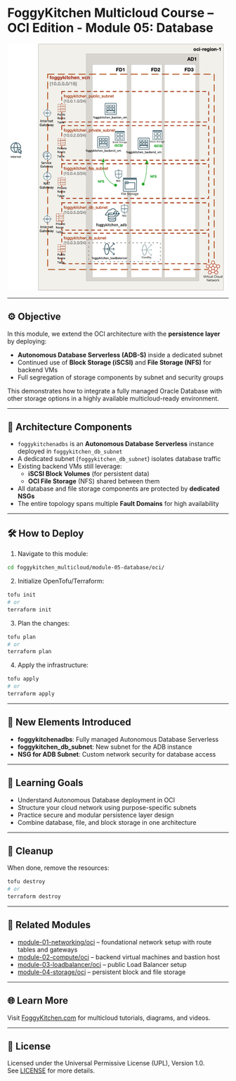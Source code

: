 # FoggyKitchen Multicloud Course – OCI Edition - **Module 05: Database**

<img src="module-05-database-oci.jpg" width="500"/>

---

## ⚙️ Objective

In this module, we extend the OCI architecture with the **persistence layer** by deploying:

- **Autonomous Database Serverless (ADB-S)** inside a dedicated subnet
- Continued use of **Block Storage (iSCSI)** and **File Storage (NFS)** for backend VMs
- Full segregation of storage components by subnet and security groups

This demonstrates how to integrate a fully managed Oracle Database with other storage options in a highly available multicloud-ready environment.

---

## 🧱 Architecture Components

- `foggykitchenadbs` is an **Autonomous Database Serverless** instance deployed in `foggykitchen_db_subnet`
- A dedicated subnet (`foggykitchen_db_subnet`) isolates database traffic
- Existing backend VMs still leverage:
  - **iSCSI Block Volumes** (for persistent data)
  - **OCI File Storage** (NFS) shared between them
- All database and file storage components are protected by **dedicated NSGs**
- The entire topology spans multiple **Fault Domains** for high availability

---

## 🛠️ How to Deploy

1. Navigate to this module:

```bash
cd foggykitchen_multicloud/module-05-database/oci/
```

2. Initialize OpenTofu/Terraform:

```bash
tofu init
# or
terraform init
```

3. Plan the changes:

```bash
tofu plan
# or
terraform plan
```

4. Apply the infrastructure:

```bash
tofu apply
# or
terraform apply
```

---

## 📁 New Elements Introduced

- **foggykitchenadbs**: Fully managed Autonomous Database Serverless
- **foggykitchen_db_subnet**: New subnet for the ADB instance
- **NSG for ADB Subnet**: Custom network security for database access

---

## 🧠 Learning Goals

- Understand Autonomous Database deployment in OCI
- Structure your cloud network using purpose-specific subnets
- Practice secure and modular persistence layer design
- Combine database, file, and block storage in one architecture

---

## 🧹 Cleanup

When done, remove the resources:

```bash
tofu destroy
# or
terraform destroy
```

---

## 🔁 Related Modules

- [module-01-networking/oci](../../module-01-networking/oci/) – foundational network setup with route tables and gateways
- [module-02-compute/oci](../../module-02-compute/oci/) – backend virtual machines and bastion host
- [module-03-loadbalancer/oci](../../module-03-loadbalancer/oci/) – public Load Balancer setup
- [module-04-storage/oci](../../module-04-storage/oci/) – persistent block and file storage

---

## 🌐 Learn More

Visit [FoggyKitchen.com](https://foggykitchen.com) for multicloud tutorials, diagrams, and videos.

---

## 🪪 License

Licensed under the Universal Permissive License (UPL), Version 1.0.  
See [LICENSE](../../LICENSE) for more details.
